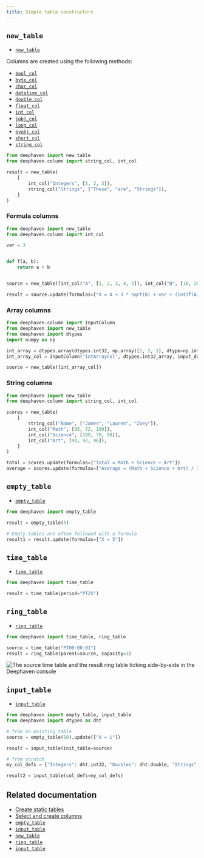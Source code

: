 ```yaml
---
title: Simple table constructors
---
```


## `new_table`

- [`new_table`](../table-operations/create/newTable.md)

Columns are created using the following methods:

- [`bool_col`](../table-operations/create/boolCol.md)
- [`byte_col`](../table-operations/create/byteCol.md)
- [`char_col`](../table-operations/create/charCol.md)
- [`datetime_col`](../table-operations/create/dateTimeCol.md)
- [`double_col`](../table-operations/create/doubleCol.md)
- [`float_col`](../table-operations/create/floatCol.md)
- [`int_col`](../table-operations/create/intCol.md)
- [`jobj_col`](../table-operations/create/jobj_col.md)
- [`long_col`](../table-operations/create/longCol.md)
- [`pyobj_col`](../table-operations/create/pyobj_col.md)
- [`short_col`](../table-operations/create/shortCol.md)
- [`string_col`](../table-operations/create/stringCol.md)

```python syntax
from deephaven import new_table
from deephaven.column import string_col, int_col

result = new_table(
    [
        int_col("Integers", [1, 2, 3]),
        string_col("Strings", ["These", "are", "Strings"]),
    ]
)
```

### Formula columns

```python order=source,result
from deephaven import new_table
from deephaven.column import int_col

var = 3


def f(a, b):
    return a + b


source = new_table([int_col("A", [1, 2, 3, 4, 5]), int_col("B", [10, 20, 30, 40, 50])])

result = source.update(formulas=["X = A + 3 * sqrt(B) + var + (int)f(A, B)"])
```

### Array columns

```python order=source
from deephaven.column import InputColumn
from deephaven import new_table
from deephaven import dtypes
import numpy as np

int_array = dtypes.array(dtypes.int32, np.array([1, 2, 3], dtype=np.int32))
int_array_col = InputColumn("IntArrayCol", dtypes.int32_array, input_data=[int_array])

source = new_table([int_array_col])
```

### String columns

```python test-set=1 order=total,scores,average
from deephaven import new_table
from deephaven.column import string_col, int_col

scores = new_table(
    [
        string_col("Name", ["James", "Lauren", "Zoey"]),
        int_col("Math", [95, 72, 100]),
        int_col("Science", [100, 78, 98]),
        int_col("Art", [90, 92, 96]),
    ]
)

total = scores.update(formulas=["Total = Math + Science + Art"])
average = scores.update(formulas=["Average = (Math + Science + Art) / 3 "])
```

## `empty_table`

- [`empty_table`](../table-operations/create/emptyTable.md)

```python order=result,result1
from deephaven import empty_table

result = empty_table(5)

# Empty tables are often followed with a formula
result1 = result.update(formulas=["X = 5"])
```

## `time_table`

- [`time_table`](../table-operations/create/timeTable.md)

```python order=null
from deephaven import time_table

result = time_table(period="PT2S")
```

<LoopedVideo src='../../assets/tutorials/timetable.mp4' />

## `ring_table`

- [`ring_table`](../table-operations/create/ringTable.md)

```python order=null
from deephaven import time_table, ring_table

source = time_table("PT00:00:01")
result = ring_table(parent=source, capacity=3)
```

![The `source` time table and the `result` ring table ticking side-by-side in the Deephaven console](../../assets/how-to/ring-table-1.gif)

## `input_table`

- [`input_table`](../table-operations/create/input-table.md)

```python order=source,result,result2
from deephaven import empty_table, input_table
from deephaven import dtypes as dht

# from an existing table
source = empty_table(10).update(["X = i"])

result = input_table(init_table=source)

# from scratch
my_col_defs = {"Integers": dht.int32, "Doubles": dht.double, "Strings": dht.string}

result2 = input_table(col_defs=my_col_defs)
```

## Related documentation

- [Create static tables](../../how-to-guides/new-and-empty-table.md)
- [Select and create columns](../../how-to-guides/use-select-view-update.md)
- [`empty_table`](../../reference/table-operations/create/emptyTable.md)
- [`input_table`](../table-operations/create/input-table.md)
- [`new_table`](../../reference/table-operations/create/newTable.md)
- [`ring_table`](../table-operations/create/ringTable.md)
- [`input_table`](../table-operations/create/input-table.md)
